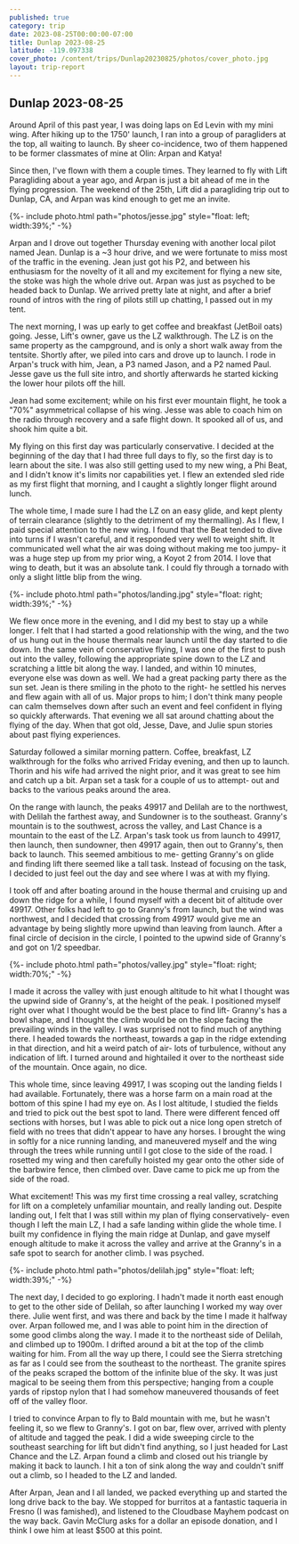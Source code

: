 ```yaml
---
published: true
category: trip
date: 2023-08-25T00:00:00-07:00
title: Dunlap 2023-08-25
latitude: -119.097338
cover_photo: /content/trips/Dunlap20230825/photos/cover_photo.jpg
layout: trip-report
---
```



## Dunlap 2023-08-25


Around April of this past year, I was doing laps on Ed Levin with my mini wing. After hiking up to the 1750' launch, I ran into a group of paragliders at the top, all waiting to launch. By sheer co-incidence, two of them happened to be former classmates of mine at Olin: Arpan and Katya! 

Since then, I've flown with them a couple times. They learned to fly with Lift Paragliding about a year ago, and Arpan is just a bit ahead of me in the flying progression. The weekend of the 25th, Lift did a paragliding trip out to Dunlap, CA, and Arpan was kind enough to get me an invite. 

{%- include photo.html 
    path="photos/jesse.jpg"
    style="float: left; width:39%;"
-%} 

Arpan and I drove out together Thursday evening with another local pilot named Jean. Dunlap is a ~3 hour drive, and we were fortunate to miss most of the traffic in the evening. Jean just got his P2, and between his enthusiasm for the novelty of it all and my excitement for flying a new site, the stoke was high the whole drive out. Arpan was just as psyched to be headed back to Dunlap. We arrived pretty late at night, and after a brief round of intros with the ring of pilots still up chatting, I passed out in my tent. 

The next morning, I was up early to get coffee and breakfast (JetBoil oats) going. Jesse, Lift's owner, gave us the LZ walkthrough. The LZ is on the same property as the campground, and is only a short walk away from the tentsite. Shortly after, we piled into cars and drove up to launch. I rode in Arpan's truck with him, Jean, a P3 named Jason, and a P2 named Paul. Jesse gave us the full site intro, and shortly afterwards he started kicking the lower hour pilots off the hill. 

Jean had some excitement; while on his first ever mountain flight, he took a "70%" asymmetrical collapse of his wing. Jesse was able to coach him on the radio through recovery and a safe flight down. It spooked all of us, and shook him quite a bit.

My flying on this first day was particularly conservative. I decided at the beginning of the day that I had three full days to fly, so the first day is to learn about the site. I was also still getting used to my new wing, a Phi Beat, and I didn't know it's limits nor capabilities yet. I flew an extended sled ride as my first flight that morning, and I caught a slightly longer flight around lunch. 

The whole time, I made sure I had the LZ on an easy glide, and kept plenty of terrain clearance (slightly to the detriment of my thermalling). As I flew, I paid special attention to the new wing. I found that the Beat tended to dive into turns if I wasn't careful, and it responded very well to weight shift. It communicated well what the air was doing without making me too jumpy- it was a huge step up from my prior wing, a Koyot 2 from 2014. I love that wing to death, but it was an absolute tank. I could fly through a tornado with only a slight little blip from the wing. 

{%- include photo.html 
    path="photos/landing.jpg"
    style="float: right; width:39%;"
-%} 

We flew once more in the evening, and I did my best to stay up a while longer. I felt that I had started a good relationship with the wing, and the two of us hung out in the house thermals near launch until the day started to die down. In the same vein of conservative flying, I was one of the first to push out into the valley, following the appropriate spine down to the LZ and scratching a little bit along the way.  I landed, and within 10 minutes, everyone else was down as well. We had a great packing party there as the sun set. Jean is there smiling in the photo to the right- he settled his nerves and flew again with all of us. Major props to him; I don't think many people can calm themselves down after such an event and feel confident in flying so quickly afterwards. That evening we all sat around chatting about the flying of the day. When that got old, Jesse,  Dave, and Julie spun stories about past flying experiences. 

Saturday followed a similar morning pattern. Coffee, breakfast, LZ walkthrough for the folks who arrived Friday evening, and then up to launch. Thorin and his wife had arrived the night prior, and it was great to see him and catch up a bit. Arpan set a task for a couple of us to attempt- out and backs to the various peaks around the area. 

On the range with launch, the peaks 49917 and Delilah are to the northwest, with Delilah the farthest away, and Sundowner is to the southeast. Granny's mountain is to the southwest, across the valley, and Last Chance is a mountain to the east of the LZ. Arpan's task took us from launch to 49917, then launch, then sundowner, then 49917 again, then out to Granny's, then back to launch. This seemed ambitious to me- getting Granny's on glide and finding lift there seemed like a tall task. Instead of focusing on the task, I decided to just feel out the day and see where I was at with my flying. 

I took off and after boating around in the house thermal and cruising up and down the ridge for a while, I found myself with a decent bit of altitude over 49917. Other folks had left to go to Granny's from launch, but the wind was northwest, and I decided that crossing from 49917 would give me an advantage by being slightly more upwind than leaving from launch. After a final circle of decision in the circle, I pointed to the upwind side of Granny's and got on 1/2 speedbar. 

{%- include photo.html 
    path="photos/valley.jpg"
    style="float: right; width:70%;"
-%} 

I made it across the valley with just enough altitude to hit what I thought was the upwind side of Granny's, at the height of the peak. I positioned myself right over what I thought would be the best place to find lift- Granny's has a bowl shape, and I thought the climb would be on the slope facing the prevailing winds in the valley. I was surprised not to find much of anything there. I headed towards the northeast, towards a gap in the ridge extending in that direction, and hit a weird patch of air- lots of turbulence, without any indication of lift. I turned around and hightailed it over to the northeast side of the mountain. Once again, no dice. 

This whole time, since leaving 49917, I was scoping out the landing fields I had available. Fortunately, there was a horse farm on a main road at the bottom of this spine I had my eye on. As I lost altitude, I studied the fields and tried to pick out the best spot to land. There were different fenced off sections with horses, but I was able to pick out a nice long open stretch of field with no trees that didn't appear to have any horses. I brought the wing in softly for a nice running landing, and maneuvered myself and the wing through the trees while running until I got close to the side of the road. I rosetted my wing and then carefully hoisted my gear onto the other side of the barbwire fence, then climbed over. Dave came to pick me up from the side of the road. 

What excitement! This was my first time crossing a real valley, scratching for lift on a completely unfamiliar mountain, and really landing out. Despite landing out, I felt that I was still within my plan of flying conservatively- even though I left the main LZ, I had a safe landing within glide the whole time. I built my confidence in flying the main ridge at Dunlap, and gave myself enough altitude to make it across the valley and arrive at the Granny's in a safe spot to search for another climb. I was psyched.

{%- include photo.html 
    path="photos/delilah.jpg"
    style="float: left; width:39%;"
-%} 

The next day, I decided to go exploring. I hadn't made it north east enough to get to the other side of Delilah, so after launching I worked my way over there. Julie went first, and was there and back by the time I made it halfway over. Arpan followed me, and I was able to point him in the direction of some good climbs along the way. I made it to the northeast side of Delilah, and climbed up to 1900m. I drifted around a bit at the top of the climb waiting for him. From all the way up there, I could see the Sierra stretching  as far as I could see from the southeast to the northeast. The granite spires of the peaks scraped the bottom of the infinite blue of the sky. It was just magical to be seeing them from this perspective; hanging from a couple yards of ripstop nylon that I had somehow maneuvered thousands of feet off of the valley floor.

I tried to convince Arpan to fly to Bald mountain with me, but he wasn't feeling it, so we flew to Granny's. I got on bar, flew over, arrived with plenty of altitude and tagged the peak. I did a wide sweeping circle to the southeast searching for lift but didn't find anything, so I just headed for Last Chance and the LZ. Arpan found a climb and closed out his triangle by making it back to launch. I hit a ton of sink along the way and couldn't sniff out a climb, so I headed to the LZ and landed. 

After Arpan, Jean and I all landed, we packed everything up and started the long drive back to the bay. We stopped for burritos at a fantastic taqueria in Fresno (I was famished), and listened to the Cloudbase Mayhem podcast on the way back. Gavin McClurg asks for a dollar an episode donation, and I think I owe him at least $500 at this point. 





